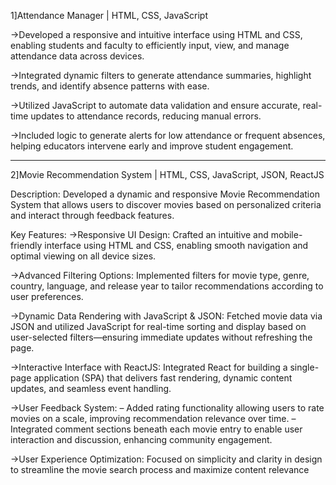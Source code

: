 
1]Attendance Manager | HTML, CSS, JavaScript

->Developed a responsive and intuitive interface using HTML and CSS, enabling students and faculty to efficiently
input, view, and manage attendance data across devices.

->Integrated dynamic filters to generate attendance summaries, highlight trends, and identify absence patterns
with ease.

->Utilized JavaScript to automate data validation and ensure accurate, real-time updates to attendance records,
reducing manual errors.

->Included logic to generate alerts for low attendance or frequent absences, helping educators intervene early and
improve student engagement.

---------------------------------------------------------------------------------------------------------------------------------------------------------------------------------------------------------------------

2]Movie Recommendation System | HTML, CSS, JavaScript, JSON, ReactJS

Description: Developed a dynamic and responsive Movie Recommendation System that allows users to discover
movies based on personalized criteria and interact through feedback features.

Key Features:
->Responsive UI Design: Crafted an intuitive and mobile-friendly interface using HTML and CSS, enabling
smooth navigation and optimal viewing on all device sizes.

->Advanced Filtering Options: Implemented filters for movie type, genre, country, language, and release year
to tailor recommendations according to user preferences.

->Dynamic Data Rendering with JavaScript & JSON: Fetched movie data via JSON and utilized JavaScript
for real-time sorting and display based on user-selected filters—ensuring immediate updates without
refreshing the page.

->Interactive Interface with ReactJS: Integrated React for building a single-page application (SPA) that
delivers fast rendering, dynamic content updates, and seamless event handling.

->User Feedback System:
    – Added rating functionality allowing users to rate movies on a scale, improving recommendation
      relevance over time.
    – Integrated comment sections beneath each movie entry to enable user interaction and discussion,
      enhancing community engagement.

->User Experience Optimization: Focused on simplicity and clarity in design to streamline the movie search
process and maximize content relevance

